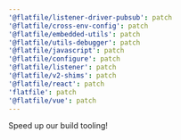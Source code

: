 ```yaml
---
'@flatfile/listener-driver-pubsub': patch
'@flatfile/cross-env-config': patch
'@flatfile/embedded-utils': patch
'@flatfile/utils-debugger': patch
'@flatfile/javascript': patch
'@flatfile/configure': patch
'@flatfile/listener': patch
'@flatfile/v2-shims': patch
'@flatfile/react': patch
'flatfile': patch
'@flatfile/vue': patch
---
```


Speed up our build tooling!
